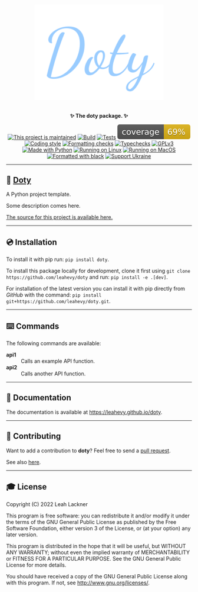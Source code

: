 <div align="center">
<a href="https://github.com/leahevy/doty"><img src="https://raw.githubusercontent.com/leahevy/doty/master/assets/doty.png" width="350px" alt="doty"/></a>
</div>
<br/>

<p align="center">
<b>✨ The doty package. ✨</b> 
</p>

<p align="center">
<a href="https://github.com/leahevy/doty/graphs/commit-activity"><img src="https://img.shields.io/badge/Maintained%3F-yes-green.svg" alt="This project is maintained"/></a>
<a href="https://github.com/leahevy/doty/actions/workflows/build.yml"><img src="https://github.com/leahevy/doty/actions/workflows/build.yml/badge.svg" alt="Build"/></a>
<a href="https://github.com/leahevy/doty/actions/workflows/tests.yml"><img src="https://github.com/leahevy/doty/actions/workflows/tests.yml/badge.svg" alt="Tests"/></a>
<a href="https://github.com/leahevy/doty/actions/workflows/coverage.yml"><img src="https://raw.githubusercontent.com/leahevy/doty/coverage/coverage.svg" alt="Coverage"/></a>
<a href="https://github.com/leahevy/doty/actions/workflows/style.yml"><img src="https://github.com/leahevy/doty/actions/workflows/style.yml/badge.svg" alt="Coding style"/></a>
<a href="https://github.com/leahevy/doty/actions/workflows/format.yml"><img src="https://github.com/leahevy/doty/actions/workflows/format.yml/badge.svg" alt="Formatting checks"/></a>
<a href="https://github.com/leahevy/doty/actions/workflows/typechecks.yml"><img src="https://github.com/leahevy/doty/actions/workflows/typechecks.yml/badge.svg" alt="Typechecks"/></a>
<a href="https://www.gnu.org/licenses/gpl-3.0"><img src="https://img.shields.io/badge/License-GPLv3-blue.svg" alt="GPLv3"/></a>
<a href="https://www.python.org/"><img src="https://img.shields.io/badge/Made%20with-Python-1f425f.svg" alt="Made with Python"/></a>
<a href="https://www.linux.org/"><img src="https://svgshare.com/i/Zhy.svg" alt="Running on Linux"/></a>
<a href="https://www.apple.com/"><img src="https://svgshare.com/i/ZjP.svg" alt="Running on MacOS"/></a>
<a href="https://github.com/psf/black"><img src="https://img.shields.io/badge/code%20style-black-000000.svg" alt="Formatted with black"/></a>
<a href="https://opensource.fb.com/support-ukraine"><img src="https://img.shields.io/badge/Support-Ukraine-FFD500?style=flat&labelColor=005BBB" alt="Support Ukraine"/></a>
</p>
  
---

## 💫 [Doty](https://github.com/leahevy/doty)

A Python project template.

Some description comes here.

[The source for this project is available here.](https://github.com/leahevy/doty)

---

## 💿 Installation

To install it with pip run: `pip install doty`.

To install this package locally for development, clone it first using `git clone https://github.com/leahevy/doty` and run: `pip install -e .[dev]`.

For installation of the latest version you can install it with pip directly from *GitHub* with the command: `pip install git+https://github.com/leahevy/doty.git`.

---

## ⌨️ Commands

The following commands are available:

<dl>
  <dt><strong>api1</strong></dt>
  <dd>Calls an example API function.</dd>
  <dt><strong>api2</strong></dt>
  <dd>Calls another API function.</dd>
</dl>

---

## 📖 Documentation

The documentation is available at <https://leahevy.github.io/doty>.

---

## 👥 Contributing

Want to add a contribution to **doty**? Feel free to send a [pull request](https://github.com/leahevy/doty/compare).

See also [here](https://github.com/leahevy/doty/blob/master/CONTRIBUTING.md).

---

## 🎓 License

Copyright (C) 2022 Leah Lackner

This program is free software: you can redistribute it and/or modify
it under the terms of the GNU General Public License as published by
the Free Software Foundation, either version 3 of the License, or
(at your option) any later version.

This program is distributed in the hope that it will be useful,
but WITHOUT ANY WARRANTY; without even the implied warranty of
MERCHANTABILITY or FITNESS FOR A PARTICULAR PURPOSE.  See the
GNU General Public License for more details.

You should have received a copy of the GNU General Public License
along with this program.  If not, see <http://www.gnu.org/licenses/>.
